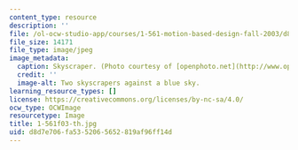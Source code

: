 ```yaml
---
content_type: resource
description: ''
file: /ol-ocw-studio-app/courses/1-561-motion-based-design-fall-2003/d8d7e706fa5352065652819af96ff14d_1-561f03-th.jpg
file_size: 14171
file_type: image/jpeg
image_metadata:
  caption: Skyscraper. (Photo courtesy of [openphoto.net](http://www.openphoto.net).)
  credit: ''
  image-alt: Two skyscrapers against a blue sky.
learning_resource_types: []
license: https://creativecommons.org/licenses/by-nc-sa/4.0/
ocw_type: OCWImage
resourcetype: Image
title: 1-561f03-th.jpg
uid: d8d7e706-fa53-5206-5652-819af96ff14d
---
```

